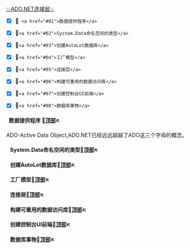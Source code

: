 <a  id="top" href="#top">:collision:ADO.NET连接层:collision: </a>


- [x] :sunflower:` <a href="#01">数据提供程序</a>`

- [x] :sunflower:`<a href="#02">System.Data命名空间的类型</a>`

- [x] :sunflower:`<a href="#03">创建AutoLot数据库</a>`

- [x] :sunflower:`<a href="#04">工厂模型</a>`

- [x] :sunflower:`<a href="#05">连接层</a>`

- [x] :sunflower:`<a href="#06">构建可重用的数据访问库</a>`

- [x] :sunflower:`<a href="#07">创建控制台UI前端</a>`

- [x] :sunflower:`<a href="#08">数据库事物</a>`




#### &nbsp;&nbsp;数据提供程序 <a id="01"></a>:flags:<a href="#top">顶部</a>:arrow_upper_left:

ADO-Active Data Object,ADO.NET已经远远超越了ADO这三个字母的概念。



#### &nbsp;&nbsp; System.Data命名空间的类型<a id="02"></a>:flags:<a href="#top">顶部</a>:arrow_upper_left:


#### &nbsp;&nbsp; 创建AutoLot数据库<a id="03"></a>:flags:<a href="#top">顶部</a>:arrow_upper_left:


#### &nbsp;&nbsp; 工厂模型<a id="04"></a>:flags:<a href="#top">顶部</a>:arrow_upper_left:


#### &nbsp;&nbsp; 连接层<a id="05"></a>:flags:<a href="#top">顶部</a>:arrow_upper_left:


#### &nbsp;&nbsp; 构建可重用的数据访问库<a id="06"></a>:flags:<a href="#top">顶部</a>:arrow_upper_left:


#### &nbsp;&nbsp; 创建控制台UI前端<a id="07"></a>:flags:<a href="#top">顶部</a>:arrow_upper_left:


#### &nbsp;&nbsp; 数据库事物<a id="08"></a>:flags:<a href="#top">顶部</a>:arrow_upper_left:









